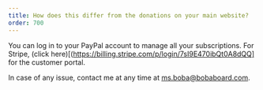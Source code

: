 ```yaml
---
title: How does this differ from the donations on your main website?
order: 700
---
```


You can log in to your PayPal account to manage all your
subscriptions. For Stripe, (click here)[(https://billing.stripe.com/p/login/7sI9E470ibQt0A8dQQ] for the customer portal.

In case of any issue, contact me at any time at
<a href="ms.boba@bobaboard.com">ms.boba@bobaboard.com</a>.
